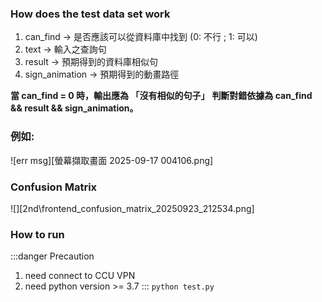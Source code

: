 ### How does the test data set work
1. can_find -> 是否應該可以從資料庫中找到 (0: 不行 ; 1: 可以) 
2. text -> 輸入之查詢句
3. result -> 預期得到的資料庫相似句
4. sign_animation -> 預期得到的動畫路徑

**當 can_find = 0 時，輸出應為 「沒有相似的句子」**
**判斷對錯依據為 can_find && result && sign_animation。**
### 例如:
![err msg][螢幕擷取畫面 2025-09-17 004106.png]  

### Confusion Matrix
![][2nd\frontend_confusion_matrix_20250923_212534.png]  

### How to run

:::danger Precaution
1. need connect to CCU VPN
2. need python version >= 3.7
:::
```python test.py```